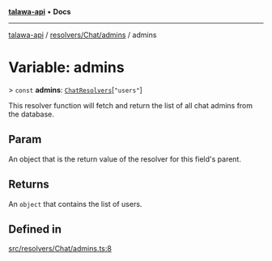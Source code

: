 [**talawa-api**](../../../../README.md) • **Docs**

***

[talawa-api](../../../../modules.md) / [resolvers/Chat/admins](../README.md) / admins

# Variable: admins

\> `const` **admins**: [`ChatResolvers`](../../../../types/generatedGraphQLTypes/type-aliases/ChatResolvers.md)\[`"users"`\]

This resolver function will fetch and return the list of all chat admins from the database.

## Param

An object that is the return value of the resolver for this field's parent.

## Returns

An `object` that contains the list of users.

## Defined in

[src/resolvers/Chat/admins.ts:8](https://github.com/PalisadoesFoundation/talawa-api/blob/a6e7ac91b581c9109559657faf0f934f3eb41fe7/src/resolvers/Chat/admins.ts#L8)
